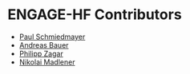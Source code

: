 <!--

This source file is part of the ENGAGE-HF based on the Stanford Spezi Template Application project

SPDX-FileCopyrightText: 2023 Stanford University

SPDX-License-Identifier: MIT

-->

ENGAGE-HF Contributors
=================================

* [Paul Schmiedmayer](https://github.com/PSchmiedmayer)
* [Andreas Bauer](https://github.com/Supereg)
* [Philipp Zagar](https://github.com/philippzagar)
* [Nikolai Madlener](https://github.com/NikolaiMadlener)